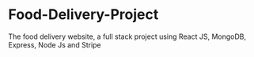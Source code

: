 # Food-Delivery-Project
The food delivery website, a full stack project using React JS, MongoDB, Express, Node Js and Stripe
